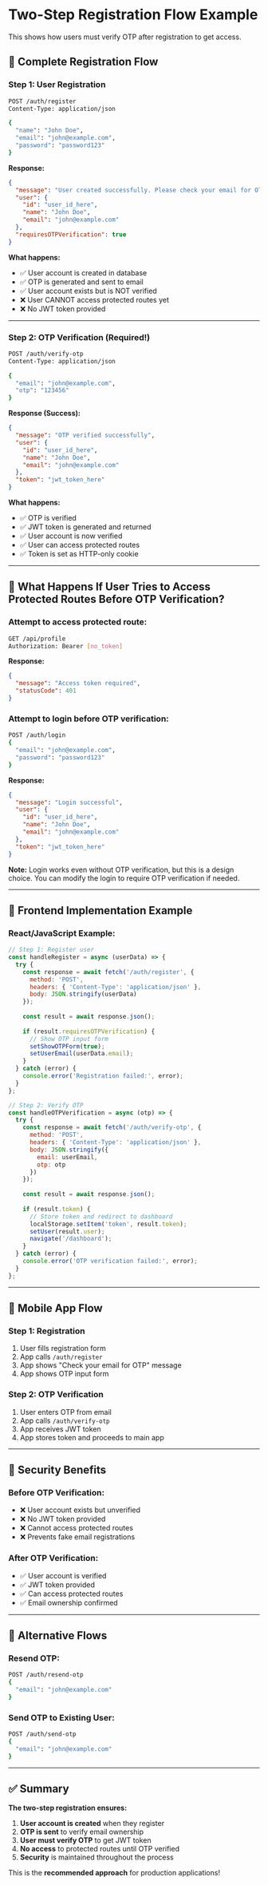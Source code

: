# Two-Step Registration Flow Example

This shows how users must verify OTP after registration to get access.

## 🔄 **Complete Registration Flow**

### **Step 1: User Registration**
```bash
POST /auth/register
Content-Type: application/json

{
  "name": "John Doe",
  "email": "john@example.com",
  "password": "password123"
}
```

**Response:**
```json
{
  "message": "User created successfully. Please check your email for OTP verification.",
  "user": {
    "id": "user_id_here",
    "name": "John Doe",
    "email": "john@example.com"
  },
  "requiresOTPVerification": true
}
```

**What happens:**
- ✅ User account is created in database
- ✅ OTP is generated and sent to email
- ✅ User account exists but is NOT verified
- ❌ User CANNOT access protected routes yet
- ❌ No JWT token provided

---

### **Step 2: OTP Verification (Required!)**
```bash
POST /auth/verify-otp
Content-Type: application/json

{
  "email": "john@example.com",
  "otp": "123456"
}
```

**Response (Success):**
```json
{
  "message": "OTP verified successfully",
  "user": {
    "id": "user_id_here",
    "name": "John Doe",
    "email": "john@example.com"
  },
  "token": "jwt_token_here"
}
```

**What happens:**
- ✅ OTP is verified
- ✅ JWT token is generated and returned
- ✅ User account is now verified
- ✅ User can access protected routes
- ✅ Token is set as HTTP-only cookie

---

## 🚫 **What Happens If User Tries to Access Protected Routes Before OTP Verification?**

### **Attempt to access protected route:**
```bash
GET /api/profile
Authorization: Bearer [no_token]
```

**Response:**
```json
{
  "message": "Access token required",
  "statusCode": 401
}
```

### **Attempt to login before OTP verification:**
```bash
POST /auth/login
{
  "email": "john@example.com",
  "password": "password123"
}
```

**Response:**
```json
{
  "message": "Login successful",
  "user": {
    "id": "user_id_here",
    "name": "John Doe",
    "email": "john@example.com"
  },
  "token": "jwt_token_here"
}
```

**Note:** Login works even without OTP verification, but this is a design choice. You can modify the login to require OTP verification if needed.

---

## 🔧 **Frontend Implementation Example**

### **React/JavaScript Example:**
```javascript
// Step 1: Register user
const handleRegister = async (userData) => {
  try {
    const response = await fetch('/auth/register', {
      method: 'POST',
      headers: { 'Content-Type': 'application/json' },
      body: JSON.stringify(userData)
    });
    
    const result = await response.json();
    
    if (result.requiresOTPVerification) {
      // Show OTP input form
      setShowOTPForm(true);
      setUserEmail(userData.email);
    }
  } catch (error) {
    console.error('Registration failed:', error);
  }
};

// Step 2: Verify OTP
const handleOTPVerification = async (otp) => {
  try {
    const response = await fetch('/auth/verify-otp', {
      method: 'POST',
      headers: { 'Content-Type': 'application/json' },
      body: JSON.stringify({
        email: userEmail,
        otp: otp
      })
    });
    
    const result = await response.json();
    
    if (result.token) {
      // Store token and redirect to dashboard
      localStorage.setItem('token', result.token);
      setUser(result.user);
      navigate('/dashboard');
    }
  } catch (error) {
    console.error('OTP verification failed:', error);
  }
};
```

---

## 📱 **Mobile App Flow**

### **Step 1: Registration**
1. User fills registration form
2. App calls `/auth/register`
3. App shows "Check your email for OTP" message
4. App shows OTP input form

### **Step 2: OTP Verification**
1. User enters OTP from email
2. App calls `/auth/verify-otp`
3. App receives JWT token
4. App stores token and proceeds to main app

---

## 🚨 **Security Benefits**

### **Before OTP Verification:**
- ❌ User account exists but unverified
- ❌ No JWT token provided
- ❌ Cannot access protected routes
- ❌ Prevents fake email registrations

### **After OTP Verification:**
- ✅ User account is verified
- ✅ JWT token provided
- ✅ Can access protected routes
- ✅ Email ownership confirmed

---

## 🔄 **Alternative Flows**

### **Resend OTP:**
```bash
POST /auth/resend-otp
{
  "email": "john@example.com"
}
```

### **Send OTP to Existing User:**
```bash
POST /auth/send-otp
{
  "email": "john@example.com"
}
```

---

## ✅ **Summary**

**The two-step registration ensures:**
1. **User account is created** when they register
2. **OTP is sent** to verify email ownership
3. **User must verify OTP** to get JWT token
4. **No access** to protected routes until OTP verified
5. **Security** is maintained throughout the process

This is the **recommended approach** for production applications!


